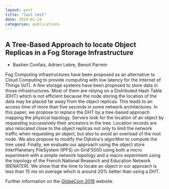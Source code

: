```yaml
---
layout: post
title: "last test"
date: 2019-01-14
categories: publications
---
```



## A Tree-Based Approach to locate Object Replicas in a Fog Storage Infrastructure

* Bastien Confais, Adrien Lebre, Benoit Parrein

Fog Computing infrastructures have been proposed as an alternative to
Cloud Computing to provide computing with low latency for the Internet
of Things (IoT). A few storage systems have been proposed to store
data in those infrastructures. Most of them are relying on a
Distributed Hash Table (DHT) which is not efficient because the node
storing the location of the data may be placed far away from the
object replicas. This leads to an access time of more than five
seconds in some network architectures. In this paper, we propose to
replace the DHT by a tree-based approach mapping the physical
topology. Servers look for the location of an object by requesting
successively their ancestors in the tree. Location records are also
relocated close to the object replicas not only to limit the network
traffic when requesting an object, but also to avoid an overload of
the root node. We also propose to modify the Dijkstra's algorithm to
compute the tree used. Finally, we evaluate our approach using the
object store InterPlanetary FileSystem (IPFS) on Grid'5000 using both
a micro experiment with a simple network topology and a macro
experiment using the topology of the French National Research and
Education Network (RENATER). We show that the time to locate an object
in our approach is less than 15 ms on average which is around 20%
better than using a DHT.

Further information on the [GlobeCom 2018][1] website.

[1]: http://globecom2018.ieee-globecom.org

